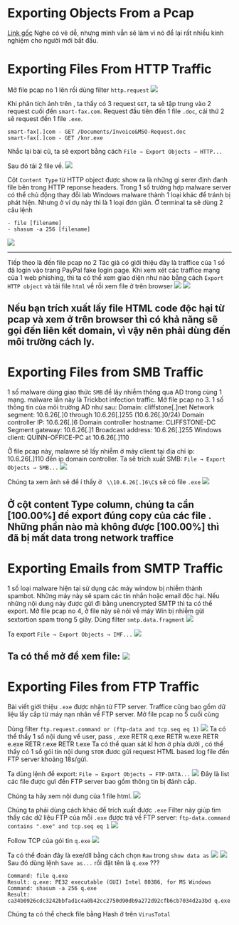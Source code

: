 # Exporting Objects From a Pcap
[Link gốc](https://unit42.paloaltonetworks.com/using-wireshark-exporting-objects-from-a-pcap/)
Nghe có vẻ dễ, nhưng mình vẫn sẽ làm vì nó để lại rất nhiều kinh nghiệm cho người mới bắt đầu.

# Exporting Files From HTTP Traffic
Mở file pcap no 1 lên rồi dùng filter `http.request`
![](images/2025-09-15-20-40-26.png)

Khi phân tích ảnh trên , ta thấy có 3 request `GET`, ta sẽ tập trung vào 2 request cuối đến `smart-fax.com`. Request đầu tiên đến 1 file `.doc`, cái thứ 2 sẽ request đến 1 file `.exe`.
```
smart-fax[.]com - GET /Documents/Invoice&MSO-Request.doc
smart-fax[.]com - GET /knr.exe
```
Nhắc lại bài cũ, ta sẽ export bằng cách
`File → Export Objects → HTTP...`

Sau đó tải 2 file về.
![](images/2025-09-15-20-51-08.png)

Cột `Content Type` từ HTTP object được show ra là những gì  serer định đanh file bên trong HTTP reponse headers. Trong 1 số trường hợp malware server có thể chủ động thay đỗi lab Windows malware thành 1 loại khác để tránh bị phát hiện. Nhưng ở ví dụ này thì là 1 loại đơn giản.
Ở terminal ta sẽ dùng 2 câu lệnh 

    - file [filename]
    - shasum -a 256 [filename]
![](images/2025-09-15-21-00-12.png)

---
Tiếp theo là đến file pcap no 2
Tác giả có giới thiệu đây là traffice của 1 số đã login vào trang PayPal fake login page.
Khi xem xét các traffice mạng của 1 web phishing, thì ta có thể xem giao diện như nào bằng cách `Export HTTP object` và tải file `html` về rồi xem file ở trên browser 
![](images/2025-09-15-21-21-29.png)
![](images/2025-09-15-21-22-50.png)

Nếu bạn trích xuất lấy file HTML code độc hại từ pcap và xem ở trên browser thì có khả năng sẽ gọi đến liên kết domain, vì vậy nên phải dùng đến môi trường cách ly.
---
# Exporting Files from SMB Traffic
1 số malware dùng giao thức `SMB` để lây nhiễm thông qua AD trong  cùng 1 mạng. 
malware lần này là Trickbot infection traffic.
Mở file pcap no 3.
1 số thông tin của môi trường AD như sau:
    Domain: cliffstone[.]net
    Network segment: 10.6.26[.]0 through 10.6.26[.]255 (10.6.26[.]0/24)
    Domain controller IP: 10.6.26[.]6
    Domain controller hostname: CLIFFSTONE-DC
    Segment gateway: 10.6.26[.]1
    Broadcast address: 10.6.26[.]255
    Windows client: QUINN-OFFICE-PC at 10.6.26[.]110

Ở file pcap này, malawre sẽ lấy nhiễm ở máy client tại địa chỉ ip:  10.6.26[.]110 đến ip domain controller. Ta sẽ trích xuất SMB: `File → Export Objects → SMB...`
![](images/2025-09-15-21-35-37.png)

Chúng ta xem ảnh sẽ để í thấy ở ` \\10.6.26[.]6\C$` sẽ có file `.exe` 
![](images/2025-09-15-21-58-08.png)

Ở cột content Type column, chúng ta cần [100.00%] để export đúng copy của các file . Những phần nào mà không được [100.00%] thì đã bị mất data trong network traffice
---
# Exporting Emails from SMTP Traffic
1 số loại malware hiện tại sử dụng các máy window bị nhiễm thành spambot. Những máy này sẽ spam các tin nhắn hoặc email độc hại. Nếu những nội dung này được gửi đi bằng unencrypted SMTP thì ta có thể export.
Mở file pcap no 4, ở file này sẽ nói về máy Win bị nhiễm gửi sextortion spam trong 5 giây.
Dùng filter `smtp.data.fragment`
![](images/2025-09-15-22-09-43.png)

Ta export `File → Export Objects → IMF...`
![](images/2025-09-15-22-12-15.png)

Ta có thể mở để xem file:
![](images/2025-09-15-22-13-57.png)
---
# Exporting Files from FTP Traffic
Bài viết giới thiệu `.exe` được nhận từ FTP server. Traffice cũng bao gồm dữ liệu lấy cắp từ máy nạn nhân về FTP server.
Mở file pcap no 5 cuối cùng

Dùng filter `ftp.request.command or (ftp-data and tcp.seq eq 1)`
![](images/2025-09-15-22-19-56.png)
Ta có thể thấy 1 số nội dung về user, pass , .exe
    RETR q.exe
    RETR w.exe
    RETR e.exe
    RETR r.exe
    RETR t.exe
Ta có thể quan sát kĩ hơn ở phía dưới , có thể thấy có 1 số gói tin nội dung `STOR` đươc gửi request HTML based log file đến FTP server khoảng 18s/gửi.

Ta dùng lệnh để export: `File → Export Objects → FTP-DATA...`
![](images/2025-09-15-22-24-57.png)
Đây là list các file được gưi đến FTP server bao gồm thông tin bị đánh cắp.

Chúng ta hãy xem nội dung của 1 file html.
![](images/2025-09-15-22-27-06.png)

Chúng ta phải dùng cách khác để trích xuất được `.exe` 
Filter này giúp tìm thấy các dữ liệu FTP của mỗi `.exe` được trả về FTP server: `ftp-data.command contains ".exe" and tcp.seq eq 1`
![](images/2025-09-15-22-30-38.png)

Follow TCP của gói tin `q.exe`
![](images/2025-09-15-22-31-51.png)

Ta có thể đoán đây là exe/dll bằng cách chọn `Raw` trong `show data as`
![](images/2025-09-15-22-32-59.png)
![](images/2025-09-15-22-35-46.png)
Sau đó dùng lệnh `Save as...` rồi đặt tên là `q.exe` ???
```
Command: file q.exe
Result: q.exe: PE32 executable (GUI) Intel 80386, for MS Windows
Command: shasum -a 256 q.exe
Result: ca34b0926cdc3242bbfad1c4a0b42cc2750d90db9a272d92cfb6cb7034d2a3bd q.exe
```

Chúng ta có thể check file bằng Hash ở trên `VirusTotal`



